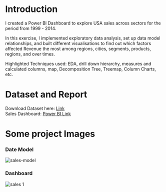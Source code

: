 # Introduction #
I created a Power BI Dashboard to explore USA sales across sectors for the period from 1999 - 2014.

In this exercise, I implemented exploratory data analysis, set up data model relationships, and built different visualisations to find out which factors affected Revenue the most among regions, cities, segments, products, regions, and over times.

Highlighted Techniques used: EDA, drill down hierarchy, measures and calculated columns, map, Decomposition Tree, Treemap, Column Charts, etc.

# Dataset and Report #
Download Dataset here: [Link](https://github.com/Thaophuongta/Portfolios/assets/149331018/16d29a01-4b8e-43d8-ac88-4241c11bd6c8)\
Sales Dashboard: [Power BI Link](https://app.powerbi.com/links/SvrsfeI8qq?ctid=6efd0f20-57c8-4447-b53f-00d4992ca50b&pbi_source=linkShare)

# Some project Images #
### Date Model ###
![sales-model](https://github.com/Thaophuongta/Portfolios/assets/149331018/e850f586-857c-4b7a-be10-de68744ba042)

### Dashboard ###
![sales 1](https://github.com/Thaophuongta/Portfolios/assets/149331018/16d29a01-4b8e-43d8-ac88-4241c11bd6c8)
